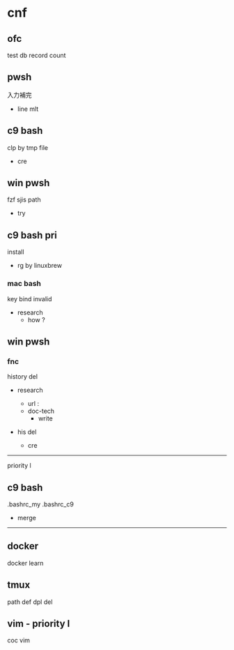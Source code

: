 
# cnf


## ofc

test db record count


## pwsh

入力補完
- line mlt


## c9 bash

clp by tmp file
- cre


## win pwsh

fzf sjis path
- try


## c9 bash pri

install
- rg by linuxbrew


### mac bash

key bind invalid
- research
  - how ?


## win pwsh

### fnc

history del
- research
  - url : 
  - doc-tech
    - write

- his del
  - cre


---

priority l

## c9 bash

.bashrc_my .bashrc_c9
- merge


---

## docker

docker learn


## tmux

path def dpl del


## vim  -  priority l

coc vim



